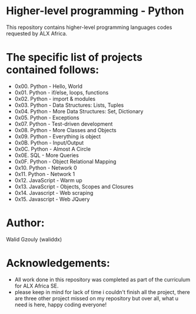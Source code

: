 # Higher-level programming - Python

 This repository contains higher-level programming languages codes requested by ALX Africa.

# The specific list of projects contained follows:

- 0x00. Python - Hello, World
- 0x01. Python - if/else, loops, functions
- 0x02. Python - import & modules
- 0x03. Python - Data Structures: Lists, Tuples
- 0x04. Python - More Data Structures: Set, Dictionary
- 0x05. Python - Exceptions
- 0x07. Python - Test-driven development
- 0x08. Python - More Classes and Objects
- 0x09. Python - Everything is object
- 0x0B. Python - Input/Output
- 0x0C. Python - Almost A Circle
- 0x0E. SQL - More Queries
- 0x0F. Python - Object Relational Mapping
- 0x10. Python - Network 0
- 0x11. Python - Network 1
- 0x12. JavaScript - Warm up
- 0x13. JavaScript - Objects, Scopes and Closures
- 0x14. Javascript - Web scraping
- 0x15. Javascript - Web JQuery

# Author:
 Walid Gzouly (waliddx)

# Acknowledgements:
- All work done in this repository was completed as part of the curriculum for ALX Africa SE.
- please keep in mind for lack of time i couldn't finish all the project, there are three other project missed on my repository but over all, what u need is here, happy coding everyone!
